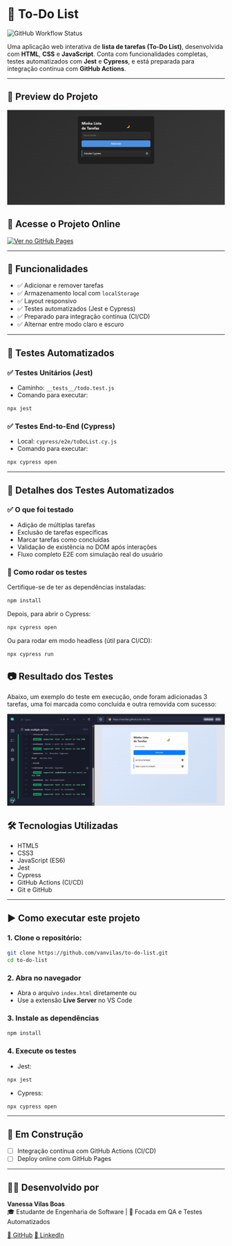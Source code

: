 # 📝 To-Do List
![GitHub Workflow Status](https://github.com/vanvilas/to-do-list/actions/workflows/tests.yml/badge.svg)

Uma aplicação web interativa de **lista de tarefas (To-Do List)**, desenvolvida com **HTML**, **CSS** e **JavaScript**. Conta com funcionalidades completas, testes automatizados com **Jest** e **Cypress**, e está preparada para integração contínua com **GitHub Actions**.

---

## 📸 Preview do Projeto

![Preview do Projeto](./assets/preview.png)

## 🔗 Acesse o Projeto Online

[![Ver no GitHub Pages](https://img.shields.io/badge/🔗%20Ver%20Projeto%20Online-222?style=for-the-badge&logo=github&logoColor=white)](https://vanvilas.github.io/to-do-list/)

---

## 🚀 Funcionalidades

- ✅ Adicionar e remover tarefas  
- ✅ Armazenamento local com `localStorage`   
- ✅ Layout responsivo  
- ✅ Testes automatizados (Jest e Cypress)  
- ✅ Preparado para integração contínua (CI/CD) 
- ✅ Alternar entre modo claro e escuro 

---

## 🧪 Testes Automatizados

### ✅ Testes Unitários (Jest)
- Caminho: `__tests__/todo.test.js`
- Comando para executar:
```bash
npx jest
```

### ✅ Testes End-to-End (Cypress)
- Local: `cypress/e2e/toDoList.cy.js`
- Comando para executar: 
```bash 
npx cypress open
```

---

## 📌 Detalhes dos Testes Automatizados

### ✅ O que foi testado

- Adição de múltiplas tarefas
- Exclusão de tarefas específicas
- Marcar tarefas como concluídas
- Validação de existência no DOM após interações
- Fluxo completo E2E com simulação real do usuário

### 🔧 Como rodar os testes

Certifique-se de ter as dependências instaladas:
```bash
npm install
```
Depois, para abrir o Cypress:
```bash
npx cypress open
```
Ou para rodar em modo headless (útil para CI/CD):
```bash
npx cypress run
```

## 📷 Resultado dos Testes

Abaixo, um exemplo do teste em execução, onde foram adicionadas 3 tarefas, uma foi marcada como concluída e outra removida com sucesso:

![Preview Teste Cypress](./assets/teste-cypress.png)

## 🛠 Tecnologias Utilizadas

- HTML5
- CSS3
- JavaScript (ES6)
- Jest 
- Cypress 
- GitHub Actions (CI/CD)
- Git e GitHub

---

## ▶️ Como executar este projeto

### 1. Clone o repositório:
```bash
git clone https://github.com/vanvilas/to-do-list.git
cd to-do-list
```
### 2. Abra no navegador
- Abra o arquivo ```index.html``` diretamente ou 
- Use a extensão **Live Server** no VS Code

### 3. Instale as dependências
```bash
npm install
```
### 4. Execute os testes
- Jest: 
```bash
npx jest
```
- Cypress:
```bash 
npx cypress open
```

---

## 🚧 Em Construção

- [ ] Integração contínua com GitHub Actions (CI/CD)
- [ ] Deploy online com GitHub Pages

---

## 👩‍💻 Desenvolvido por

**Vanessa Vilas Boas**  
🎓 Estudante de Engenharia de Software | 💼 Focada em QA e Testes Automatizados

[🔗 GitHub](https://github.com/vanvilas)
[🔗 LinkedIn](linkedin.com/in/vanessa-vilas-boas/)
